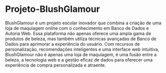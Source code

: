 # Projeto-BlushGlamour
BlushGlamour é um projeto escolar inovador que combina a criação de uma loja de maquiagem online com o conhecimento em Banco de Dados e Autoria Web. Essa plataforma não apenas oferece uma ampla gama de produtos de beleza, mas também utiliza técnicas avançadas de Banco de Dados para aprimorar a experiência do usuário. Com recursos de personalização, recomendações inteligentes e uma interface web intuitiva, BlushGlamour não é apenas uma loja de maquiagem, é uma fusão entre a beleza, a tecnologia web e a gestão eficaz de dados para oferecer uma experiência de compra personalizada e atraente.
